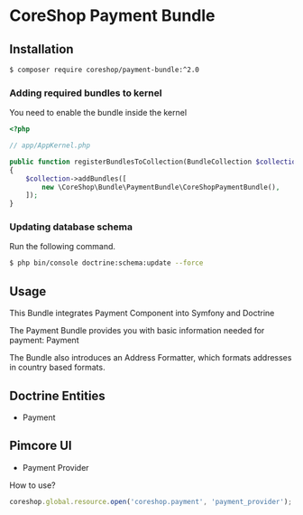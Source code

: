 # CoreShop Payment Bundle

## Installation
```bash
$ composer require coreshop/payment-bundle:^2.0
```

### Adding required bundles to kernel
You need to enable the bundle inside the kernel

```php
<?php

// app/AppKernel.php

public function registerBundlesToCollection(BundleCollection $collection)
{
    $collection->addBundles([
        new \CoreShop\Bundle\PaymentBundle\CoreShopPaymentBundle(),
    ]);
}
```

### Updating database schema
Run the following command.

```bash
$ php bin/console doctrine:schema:update --force
```

## Usage

This Bundle integrates Payment Component into Symfony and Doctrine

The Payment Bundle provides you with basic information needed for payment: Payment

The Bundle also introduces an Address Formatter, which formats addresses in country based formats.

## Doctrine Entities
 - Payment

 ## Pimcore UI

 - Payment Provider

How to use?

```javascript
coreshop.global.resource.open('coreshop.payment', 'payment_provider');
```